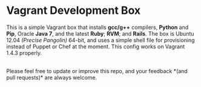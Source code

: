 Vagrant Development Box
==================
This is a simple Vagrant box that installs **gcc/g++** compilers, **Python** and **Pip**, Oracle **Java 7**, and the latest **Ruby**; **RVM**; and **Rails**. The box is Ubuntu 12.04 *(Precise Pangolin)* 64-bit, and uses a simple shell file for provisioning instead of Puppet or Chef at the moment. This config works on Vagrant 1.4.3 properly.

<br />
Please feel free to update or improve this repo, and your feedback *(and pull requests)* are always welcome.
